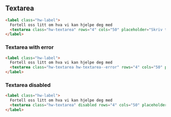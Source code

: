 ## Textarea

```html
<label class="hw-label">
  Fortell oss litt om hva vi kan hjelpe deg med
  <textarea class="hw-textarea" rows="4" cols="50" placeholder="Skriv tekst her"></textarea>
</label>
```





### Textarea with error

```html
<label class="hw-label">
  Fortell oss litt om hva vi kan hjelpe deg med
  <textarea class="hw-textarea hw-textarea--error" rows="4" cols="50" placeholder="Skriv tekst her"></textarea>
</label>
```




### Textarea disabled

```html
<label class="hw-label">
  Fortell oss litt om hva vi kan hjelpe deg med
  <textarea class="hw-textarea" disabled rows="4" cols="50" placeholder="Skriv tekst her"></textarea>
</label>
```
